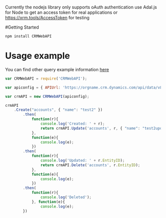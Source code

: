 Currently the nodejs library only supports oAuth authentication use Adal.js for Node to get an access token for real applications or https://xrm.tools/AccessToken for testing

#Getting Started

````
npm install CRMWebAPI
````

# Usage example
You can find other query example information [here](https://github.com/davidyack/Xrm.Tools.CRMWebAPI/wiki/Query-Examples )

```javascript
var CRMWebAPI = require('CRMWebAPI');

var apiconfig = { APIUrl: 'https://orgname.crm.dynamics.com/api/data/v8.0/', AccessToken: "<accesstoken>" };

var crmAPI = new CRMWebAPI(apiconfig);

crmAPI
	.Create("accounts", { "name": "test2" })
		.then(
			function(r){
				console.log('Created: ' + r);
				return crmAPI.Update('accounts', r, { "name": "test2updated"});
			}, 
			function(e){
				console.log(e);
			})
		.then(
			function(r){
				console.log('Updated: ' + r.EntityID);
				return crmAPI.Delete('accounts', r.EntityID);
			}, 
			function(e){
				console.log(e);
			})
		.then(
			function(r){
				console.log('Deleted');
			}, function(e){
				console.log(e);
		})
```
